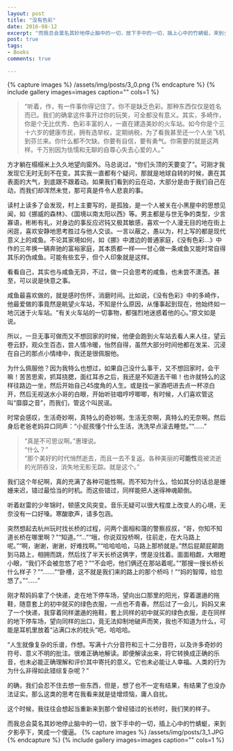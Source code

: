 ```yaml
---
layout: post
title: "没有色彩"
date: 2016-08-12
excerpt: "而我总会莫名其妙地停止脑中的一切，放下手中的一切，插上心中的竹蜻蜓，来到夕影亭下，笑成一个傻逼。"
post: true
tags: 
- Books
comments: true

---
```

{% capture images %}
/assets/img/posts/3_0.png
{% endcapture %}
{% include gallery images=images caption="" cols=1 %}

> “听着，作，有一件事你得记住了。你不是缺乏色彩。那种东西仅仅是姓名而已。我们的确拿这件事开过你的玩笑，可全都没有意义。其实，多崎作，你是个无比优秀、色彩丰富的人，一直在建造美妙的火车站。如今你是个三十六岁的健康市民，拥有选举权，定期纳税，为了看我甚至还一个人坐飞机到芬兰来。你什么都不欠缺。你要有自信，要有勇气。你需要的就是这两样。千万别因为怯懦和无聊的自尊心失去心爱的人。”

方才躺在榻榻米上久久地望向窗外。马总说过，“你们头顶的天要变了”。可刚才我发现它无时无刻不在变。其实我一直都有个疑问，那就是地球自转的时候，裹在其表面的大气，到底跟不跟着动。如果我们看到的云在动，大部分是由于我们自己在动，而我们却浑然未觉，那可真是件令人悲哀的事。

读村上读多了会发现，村上主要写的，是孤独，是一个人被关在小黑屋中的思想见闻，如《挪威的森林》、《国境以南太阳以西》等。男主都是与世无争的类型，少言寡语，彬彬有礼，对身边的事反应迟钝又极其敏感，喜欢一个人漫无目的地在街上闲逛，喜欢安静地思考胜过与他人交谈。一言以蔽之，愚以为，村上写的都是现代意义上的咸鱼。不论其家境如何，如《挪》中渡边的普通家庭，《没有色彩...》中作的三年换一辆奔驰的富裕家庭，其本质都一样——甘心做一条咸鱼又能时常自得其乐的伪咸鱼。可能有些玄乎，但个人印象就是这样。

看看自己，其实也与咸鱼无异，不过，做一只会思考的咸鱼，也未尝不潇洒。甚至，可以说是快意之事。

咸鱼最喜欢做的，就是感时伤怀，消磨时间。比如说，《没有色彩》中的多崎作，他最爱做的事竟然是眺望火车站，不知是什么原因，从懂事起到现在，他始终如一地沉迷于火车站。“有关火车站的一切事物，都强烈地迷惑着他的心。”原文如是说。

所以，一旦无事可做而又不想回家的时候，他便会跑到火车站去看人来人往，望云卷云舒，观众生百态，尝人情冷暖，怡然自得，虽然大部分时间他都在发呆、沉浸在自己的那点小情绪中，我还是很佩服他。

为什么佩服他？因为我特么也想过，如果自己没什么事干，又不想回家时，会干嘛！苦苦思索，抓耳挠腮，面红耳赤之后，我还是不知道去干嘛！也许就特么的这样往路边一坐，然后开始自己45度角的人生。或是找一家酒吧进去点一杯凉白开，然后无视送水小哥的白眼，开始听驻唱哼哼唧唧，有时候，人们喜欢管这叫“靡靡之音”，而我们，管这个叫民谣。

时常会感叹，生活奇妙啊，真特么的奇妙啊。生活无奈啊，真特么的无奈啊。然后身后老爸老妈异口同声：“小屁孩懂个什么生活，洗洗早点滚去睡觉。”“......”

> “真是不可思议啊。”惠理说。<br>
> “什么？”<br>
> “那个美好的时代悄然逝去，而且一去不复返。各种美丽的<b>可能性</b>竟被流逝的光阴吞没，消失地无影无踪。就是这个。”

我们这个年纪啊，真的充满了各种可能性啊。而不知为什么，恰如其分的话总是姗姗来迟，错过最恰当的时机。而这些错过，同样能把人迷得神魂颠倒。

听着赵雷的少年锦时，顿感文风突变。音乐无疑可以很大程度上改变人的心境，无奈没有一口好嗓。寒酸歌声，请多包涵。

突然想起去杭州玩时找长桥的过程，问两个面相和蔼的警察叔叔，“哥，你知不知道长桥在哪里啊？”“知道。”“...”“哦，你说双投桥啊，往前走，在大马路上呢。”“啊，谢谢，谢谢，好难找啊。”“哈哈哈哈，马路上那桥就是。”然后屁颠屁颠跑到马路上，相拥而跳，然后找了半天长桥这俩字，愣是没找着。面面相觑，大眼瞪小眼，“我们不会被忽悠了吧？”“不会吧，他们俩还在那站着呢。”“那搜一搜长桥长什么样子？”“.......”“卧槽，这不就是我们来的路上的那个桥吗！”“妈的智障，给忽悠了。”“......”

刚才帮妈妈拿了个快递，走在地下停车场，望向出口那里的阳光，穿着邋遢的拖鞋，随意套上的初中就买的绿色衣服，一点也不青春。然后过了一会儿，妈妈又来了一个快递，我穿着同样邋遢的拖鞋，套上同样的初中就买的绿色衣服，走在同样的地下停车场，望向同样的出口，竟无法抑制地破声而笑，我也不知道为什么，可能是耳机里放着“沾满口水的枕头”吧，哈哈哈。

“人生就像复杂的乐谱，作想。写满十六分音符和三十二分音符，以及许多奇妙的符号、意义不明的批注。很难正确地解读。即便解读出来，将它转换成正确的乐音，也未必能正确理解和评价其中寄托的意义。它也未必能让人幸福。人类的行为为什么非得如此错综复杂呢？”

的确，我们会忍不住去想一些东西，但是，想了也不一定有结果，有结果了也没办法证实。那么这类的思考在我看来就是徒增烦恼，庸人自扰。

这个时候，我往往会想起当重新来到那个曾经错过的长桥时，我们笑的样子。

而我总会莫名其妙地停止脑中的一切，放下手中的一切，插上心中的竹蜻蜓，来到夕影亭下，笑成一个傻逼。
{% capture images %}
	/assets/img/posts/3_1.JPG
{% endcapture %}
{% include gallery images=images caption="" cols=1 %}
